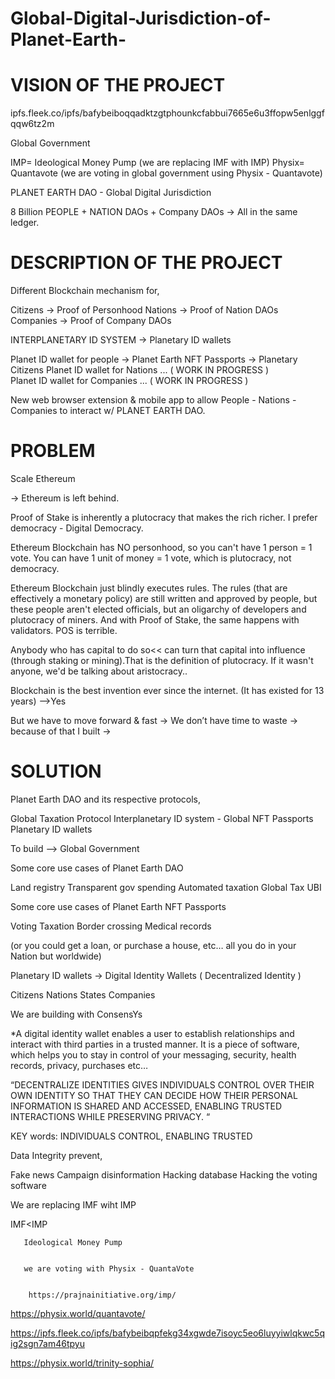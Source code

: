 

# Global-Digital-Jurisdiction-of-Planet-Earth-  
# VISION OF THE PROJECT


ipfs.fleek.co/ipfs/bafybeiboqqadktzgtphounkcfabbui7665e6u3ffopw5enlggfqqw6tz2m

Global Government

IMP= Ideological Money Pump (we are replacing IMF with IMP)
Physix= Quantavote    (we are voting in global government using Physix - Quantavote)


PLANET EARTH DAO -  Global Digital Jurisdiction


8 Billion PEOPLE + NATION DAOs + Company DAOs → All in the same ledger.



# DESCRIPTION OF THE PROJECT

Different Blockchain mechanism for,

Citizens → Proof of Personhood
Nations  → Proof of Nation DAOs
Companies → Proof of Company DAOs


INTERPLANETARY ID SYSTEM →  Planetary ID wallets

Planet ID wallet for people → Planet Earth NFT Passports → Planetary Citizens
Planet ID wallet for Nations  ...   ( WORK IN PROGRESS )         
Planet ID wallet for Companies ...  ( WORK IN PROGRESS )     

                          
New web browser extension & mobile app to allow People - Nations - Companies to interact w/ PLANET EARTH DAO.




# PROBLEM 

Scale Ethereum

→ Ethereum is left behind.

Proof of Stake is inherently a plutocracy that makes the rich richer.
I prefer democracy - Digital Democracy.

Ethereum Blockchain has NO personhood, so you can't have 1 person = 1 vote. 
You can have 1 unit of money = 1 vote, which is plutocracy, not democracy.

Ethereum Blockchain just blindly executes rules. 
The rules (that are effectively a monetary policy) are still written and approved by people, but these people aren't elected officials, but an oligarchy of developers and plutocracy of miners. And with Proof of Stake, the same happens with validators. POS is terrible.

Anybody who has capital to do so<< can turn that capital into influence (through staking or mining).That is the definition of plutocracy. If it wasn't anyone, we'd be talking about aristocracy..

Blockchain is the best invention ever since the internet. (It has existed for 13 years) -->Yes

But we have to move forward & fast → We don’t have time to waste → because of that I built →




# SOLUTION


Planet Earth DAO  and its respective protocols,


Global Taxation Protocol
Interplanetary ID system - Global NFT Passports
Planetary ID wallets


To build  --> Global Government


Some core use cases of Planet Earth DAO 

Land registry
Transparent gov spending
Automated taxation Global Tax
UBI

Some core use cases of Planet Earth NFT Passports

Voting
Taxation
Border crossing
Medical records

(or you could get a loan, or purchase a house, etc…  all you do in your Nation but worldwide)


Planetary ID wallets → Digital Identity Wallets  (  Decentralized Identity )

Citizens
Nations States
Companies

We are building with ConsensYs

*A digital identity wallet enables a user to establish relationships and interact with third parties in a trusted manner. It is a piece of software, which helps you to stay in control of your messaging, security, health records, privacy, purchases etc…


“DECENTRALIZE IDENTITIES GIVES INDIVIDUALS CONTROL OVER THEIR OWN IDENTITY SO THAT THEY CAN DECIDE HOW THEIR PERSONAL INFORMATION IS SHARED AND ACCESSED, ENABLING TRUSTED INTERACTIONS WHILE PRESERVING PRIVACY. “

KEY words:  INDIVIDUALS CONTROL, ENABLING TRUSTED


 Data Integrity  prevent,

Fake news
Campaign disinformation
Hacking database
Hacking the voting software


We are replacing IMF wiht IMP

IMF<IMP
        
       Ideological Money Pump
        
        
       we are voting with Physix - QuantaVote
        
        
        https://prajnainitiative.org/imp/

https://physix.world/quantavote/


https://ipfs.fleek.co/ipfs/bafybeibqpfekg34xgwde7isoyc5eo6luyyiwlqkwc5qig2sgn7am46tpyu

https://physix.world/trinity-sophia/

